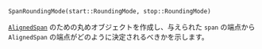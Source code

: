 ```
SpanRoundingMode(start::RoundingMode, stop::RoundingMode)
```

[`AlignedSpan`](@ref) のための丸めオブジェクトを作成し、与えられた `span` の端点から `AlignedSpan` の端点がどのように決定されるべきかを示します。
